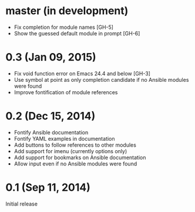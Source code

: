 master (in development)
=======================

- Fix completion for module names [GH-5]
- Show the guessed default module in prompt [GH-6]

0.3 (Jan 09, 2015)
==================

- Fix void function error on Emacs 24.4 and below [GH-3]
- Use symbol at point as only completion candidate if no Ansible modules were
  found
- Improve fontification of module references

0.2 (Dec 15, 2014)
==================

- Fontify Ansible documentation
- Fontify YAML examples in documentation
- Add buttons to follow references to other modules
- Add support for imenu (currently options only)
- Add support for bookmarks on Ansible documentation
- Allow input even if no Ansible modules were found

0.1 (Sep 11, 2014)
==================

Initial release
